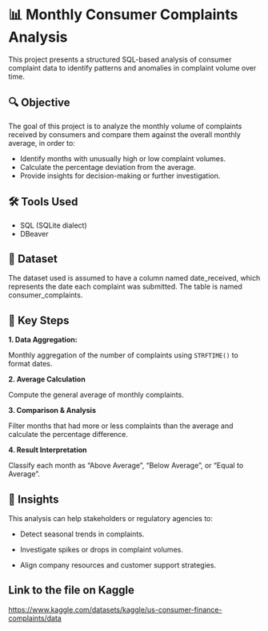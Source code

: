 # 📊 Monthly Consumer Complaints Analysis

This project presents a structured SQL-based analysis of consumer complaint data to identify patterns and anomalies in complaint volume over time.

## 🔍 Objective

The goal of this project is to analyze the monthly volume of complaints received by consumers and compare them against the overall monthly average, in order to:

- Identify months with unusually high or low complaint volumes.
- Calculate the percentage deviation from the average.
- Provide insights for decision-making or further investigation.

## 🛠️ Tools Used

- SQL (SQLite dialect)
- DBeaver

## 📁 Dataset

The dataset used is assumed to have a column named date_received, which represents the date each complaint was submitted. The table is named consumer_complaints.

## 📌 Key Steps
**1. Data Aggregation:**

Monthly aggregation of the number of complaints using `STRFTIME()` to format dates.

**2. Average Calculation**
  
Compute the general average of monthly complaints.

**3. Comparison & Analysis**
  
Filter months that had more or less complaints than the average and calculate the percentage difference.

**4. Result Interpretation**

Classify each month as “Above Average”, “Below Average”, or “Equal to Average”.

## 🧠 Insights
This analysis can help stakeholders or regulatory agencies to:

- Detect seasonal trends in complaints.

- Investigate spikes or drops in complaint volumes.

- Align company resources and customer support strategies.

## Link to the file on Kaggle
https://www.kaggle.com/datasets/kaggle/us-consumer-finance-complaints/data
